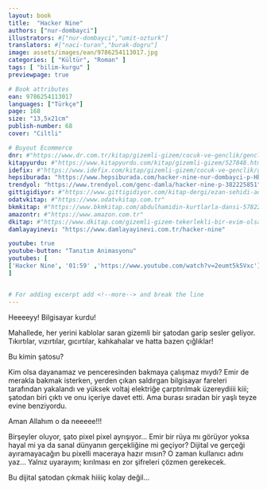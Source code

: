 ```yaml
---
layout: book
title:  "Hacker Nine"
authors: ["nur-dombayci"]
illustrators: #["nur-dombayci","umit-ozturk"]
translators: #["naci-turan","burak-dogru"]
image: assets/images/ean/9786254113017.jpg
categories: [ "Kültür", "Roman" ]
tags: [ "bilim-kurgu" ]
previewpage: true

# Book attributes
ean: 9786254113017
languages: ["Türkçe"]
page: 168
size: "13,5x21cm"
publish-number: 68
cover: "Ciltli"

# Buyout Ecommerce
dnr: #"https://www.dr.com.tr/kitap/gizemli-gizem/cocuk-ve-genclik/genclik-10-yas/roman-oyku/urunno=0001857499001"
kitapyurdu: #"https://www.kitapyurdu.com/kitap/gizemli-gizem/527848.html&filter_name=Gizemli+Gizem"
idefix: #"https://www.idefix.com/kitap/gizemli-gizem/cocuk-ve-genclik/genclik-10-yas/roman-oyku/urunno=0001857499001"
hepsiburada: "https://www.hepsiburada.com/hacker-nine-nur-dombayci-p-HBCV000037Z26Z"
trendyol: "https://www.trendyol.com/genc-damla/hacker-nine-p-382225851"
gittigidiyor: #"https://www.gittigidiyor.com/kitap-dergi/ezan-sehidi-adnan-menderes_pdp_732728793"
odatvkitap: #"https://www.odatvkitap.com.tr"
bkmkitap: #"https://www.bkmkitap.com/abdulhamidin-kurtlarla-dansi-578226"
amazontr: #"https://www.amazon.com.tr"
dkitap: #"https://www.dkitap.com/gizemli-gizem-tekerlekli-bir-evim-olsa"
damlayayinevi: "https://www.damlayayinevi.com.tr/hacker-nine"

youtube: true
youtube-button: "Tanıtım Animasyonu" 
youtubes: [ 
['Hacker Nine', '01:59' ,'https://www.youtube.com/watch?v=2eumt5k5Vxc']
]


# For adding excerpt add <!--more--> and break the line
---
```

Heeeeyy! Bilgisayar kurdu!

Mahallede, her yerini kablolar saran gizemli bir şatodan garip sesler geliyor. Tıkırtılar, vızırtılar, gıcırtılar, kahkahalar ve hatta bazen çığlıklar!

Bu kimin şatosu?

Kim olsa dayanamaz ve penceresinden bakmaya çalışmaz mıydı? Emir de merakla bakmak isterken, yerden çıkan saldırgan bilgisayar fareleri tarafından yakalandı ve yüksek voltaj elektriğe çarptırılmak üzereydiiii kiii; şatodan biri çıktı ve onu içeriye davet etti.
Ama burası sıradan bir yaşlı teyze evine benziyordu.

Aman Allahım o da neeeee!!!

Birşeyler oluyor, şato pixel pixel ayrışıyor... Emir bir rüya mı görüyor yoksa hayal mi ya da sanal dünyanın gerçekliğine mi geçiyor? Dijital ve gerçeği ayıramayacağın bu pixelli maceraya hazır mısın?
O zaman kullanıcı adını yaz... Yalnız uyarayım; kırılması en zor şifreleri çözmen gerekecek.

Bu dijital şatodan çıkmak hiiiiç kolay değil...
<!--more--> 